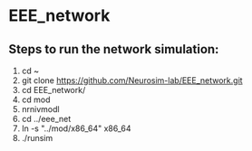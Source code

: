 # EEE_network

## Steps to run the network simulation:

1. cd ~
2. git clone https://github.com/Neurosim-lab/EEE_network.git
3. cd EEE_network/
4. cd mod
5. nrnivmodl
6. cd ../eee_net
7. ln -s "../mod/x86_64" x86_64
8. ./runsim

